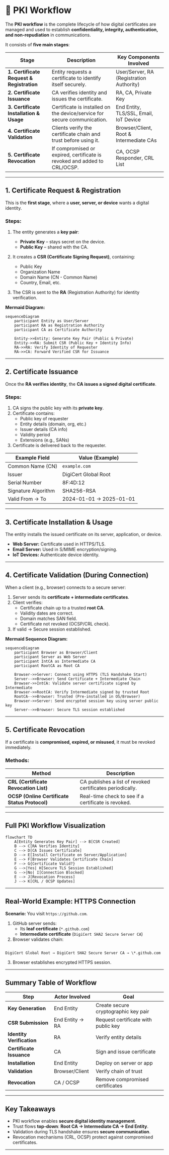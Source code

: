 # 🔐 **PKI Workflow**

The **PKI workflow** is the complete lifecycle of how digital certificates are managed and used to establish **confidentiality, integrity, authentication, and non-repudiation** in communications.

It consists of **five main stages**:

| **Stage**                                 | **Description**                                                          | **Key Components Involved**              |
| ----------------------------------------- | ------------------------------------------------------------------------ | ---------------------------------------- |
| **1. Certificate Request & Registration** | Entity requests a certificate to identify itself securely.               | User/Server, RA (Registration Authority) |
| **2. Certificate Issuance**               | CA verifies identity and issues the certificate.                         | RA, CA, Private Key                      |
| **3. Certificate Installation & Usage**   | Certificate is installed on the device/service for secure communication. | End Entity, TLS/SSL, Email, IoT Device   |
| **4. Certificate Validation**             | Clients verify the certificate chain and trust before using it.          | Browser/Client, Root & Intermediate CAs  |
| **5. Certificate Revocation**             | If compromised or expired, certificate is revoked and added to CRL/OCSP. | CA, OCSP Responder, CRL List             |

---

## **1. Certificate Request & Registration**

This is the **first stage**, where a **user, server, or device** wants a digital identity.

### **Steps:**

1. The entity generates a **key pair**:

   * **Private Key** – stays secret on the device.
   * **Public Key** – shared with the CA.
2. It creates a **CSR (Certificate Signing Request)**, containing:

   * Public Key
   * Organization Name
   * Domain Name (CN - Common Name)
   * Country, Email, etc.
3. The CSR is sent to the **RA** (Registration Authority) for identity verification.

**Mermaid Diagram:**
```mermaid
sequenceDiagram
    participant Entity as User/Server
    participant RA as Registration Authority
    participant CA as Certificate Authority

    Entity->>Entity: Generate Key Pair (Public & Private)
    Entity->>RA: Submit CSR (Public Key + Identity Info)
    RA->>RA: Verify Identity of Requester
    RA->>CA: Forward Verified CSR for Issuance
```

---

## **2. Certificate Issuance**
Once the **RA verifies identity**, the **CA issues a signed digital certificate**.

### **Steps:**
1. CA signs the public key with its **private key**.
2. Certificate contains:
   - Public key of requester
   - Entity details (domain, org, etc.)
   - Issuer details (CA info)
   - Validity period
   - Extensions (e.g., SANs)
3. Certificate is delivered back to the requester.

| **Example Field**      | **Value (Example)** |
|------------------------|----------------------|
| Common Name (CN)       | `example.com` |
| Issuer                 | DigiCert Global Root |
| Serial Number          | 8F:4D:12 |
| Signature Algorithm    | SHA256-RSA |
| Valid From → To        | 2024-01-01 → 2025-01-01 |

---

## **3. Certificate Installation & Usage**
The entity installs the issued certificate on its server, application, or device.

- **Web Server:** Certificate used in HTTPS/TLS.
- **Email Server:** Used in S/MIME encryption/signing.
- **IoT Devices:** Authenticate device identity.

---

## **4. Certificate Validation (During Connection)**

When a client (e.g., browser) connects to a secure server:
1. Server sends its **certificate + intermediate certificates**.
2. Client verifies:
   - Certificate chain up to a trusted **root CA**.
   - Validity dates are correct.
   - Domain matches SAN field.
   - Certificate not revoked (OCSP/CRL check).
3. If valid → Secure session established.

**Mermaid Sequence Diagram:**
```mermaid
sequenceDiagram
    participant Browser as Browser/Client
    participant Server as Web Server
    participant IntCA as Intermediate CA
    participant RootCA as Root CA

    Browser->>Server: Connect using HTTPS (TLS Handshake Start)
    Server-->>Browser: Send Certificate + Intermediate Chain
    Browser->>IntCA: Validate server certificate signed by Intermediate
    Browser->>RootCA: Verify Intermediate signed by trusted Root
    RootCA-->>Browser: Trusted (Pre-installed in OS/Browser)
    Browser->>Server: Send encrypted session key using server public key
    Server-->>Browser: Secure TLS session established
```

---

## **5. Certificate Revocation**
If a certificate is **compromised, expired, or misused**, it must be revoked immediately.

### **Methods:**
| **Method** | **Description** |
|------------|----------------|
| **CRL (Certificate Revocation List)** | CA publishes a list of revoked certificates periodically. |
| **OCSP (Online Certificate Status Protocol)** | Real-time check to see if a certificate is revoked. |

---

## **Full PKI Workflow Visualization**

```mermaid
flowchart TD
    A[Entity Generates Key Pair] --> B[CSR Created]
    B --> C[RA Verifies Identity]
    C --> D[CA Issues Certificate]
    D --> E[Install Certificate on Server/Application]
    E --> F[Browser Validates Certificate Chain]
    F --> G{Certificate Valid?}
    G -->|Yes| H[Secure TLS Session Established]
    G -->|No| I[Connection Blocked]
    E --> J[Revocation Process]
    J --> K[CRL / OCSP Updates]

```

---

## **Real-World Example: HTTPS Connection**

**Scenario:** You visit `https://github.com`.

1. GitHub server sends:
   - Its **leaf certificate** (`*.github.com`)
   - **Intermediate certificate** (`DigiCert SHA2 Secure Server CA`)
2. Browser validates chain:
```

DigiCert Global Root → DigiCert SHA2 Secure Server CA → \*.github.com

```
3. Browser establishes encrypted HTTPS session.

---

## **Summary Table of Workflow**

| **Step** | **Actor Involved** | **Goal** |
|----------|--------------------|----------|
| **Key Generation** | End Entity | Create secure cryptographic key pair |
| **CSR Submission** | End Entity → RA | Request certificate with public key |
| **Identity Verification** | RA | Verify entity details |
| **Certificate Issuance** | CA | Sign and issue certificate |
| **Installation** | End Entity | Deploy on server or app |
| **Validation** | Browser/Client | Verify chain of trust |
| **Revocation** | CA / OCSP | Remove compromised certificates |

---

## **Key Takeaways**
- PKI workflow enables **secure digital identity management**.
- Trust flows **top-down**: **Root CA → Intermediate CA → End Entity**.
- Validation during TLS handshake ensures **secure communication**.
- Revocation mechanisms (CRL, OCSP) protect against compromised certificates.

---

